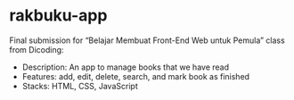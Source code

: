 # rakbuku-app

Final submission for “Belajar Membuat Front-End Web untuk Pemula” class from Dicoding:
*	Description: An app to manage books that we have read
*	Features: add, edit, delete, search, and mark book as finished
*	Stacks: HTML, CSS, JavaScript
